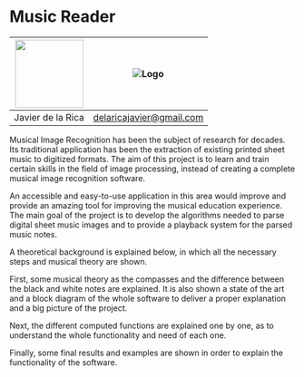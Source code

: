 # Music Reader


| <img src="/img/img.jpeg" width="120"> | ![Logo](/Images/upc_etsetb.jpg) |
| :---: | :---: |
| Javier de la Rica | delaricajavier@gmail.com |





Musical Image Recognition has been the subject of research for decades. Its traditional application has been the extraction of existing printed sheet music to digitized formats. The aim of this project is to learn and train certain skills in the field of image processing, instead of creating a complete musical image recognition software.

An accessible and easy-to-use application in this area would improve and provide an amazing tool for improving the musical education experience. The main goal of the project is to develop the algorithms needed to parse digital sheet music images and to provide a playback system for the parsed music notes.

A theoretical background is explained below, in which all the necessary steps and musical theory are shown.

First, some musical theory as the compasses and the difference between the black and white notes are explained. It is also shown a state of the art and a block diagram of the whole software to deliver a proper explanation and a big picture of the project.

Next, the different computed functions are explained one by one, as to understand the whole functionality and need of each one.

Finally, some final results and examples are shown in order to explain the functionality of the software.
